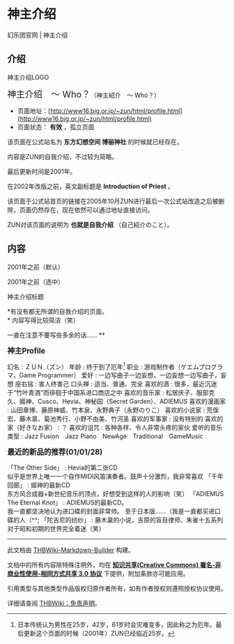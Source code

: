 # 神主介绍

<!-- source html: G:\repos\THBWiki-Markdown-Builder\THBWikiMarkdown\Temp\main\7\78\ns0%3A%E7%A5%9E%E4%B8%BB%E4%BB%8B%E7%BB%8D.html -->

幻乐团官网 | 神主介绍


## 介绍
[](./文件-神主介绍LOGO.png.md)  [](./文件-神主介绍LOGO.png.md)神主介绍LOGO
  
<big><big>神主介绍　～ Who？</big></big>（神主紹介　～ Who？）
  

- 页面地址：[http://www16.big.or.jp/~zun/html/profile.html](http://www16.big.or.jp/~zun/html/profile.html)
- 页面状态： **有效** ，孤立页面

  
该页面在公式站名为  **东方幻想空间 博丽神社** 的时候就已经存在。  

内容是ZUN的自我介绍，不过较为简略。  

最后更新时间是2001年。  

在2002年改版之前，英文副标题是 **Introduction of Priest** 。  

该页面于公式站首页的链接在2005年10月ZUN进行最后一次公式站改造之后被删除，页面仍然存在，现在依然可以通过地址直接访问。
  
  
ZUN对该页面的说明为 **也就是自我介绍** （自己紹介のこと）。
  


## 内容



[](./文件-神主介绍标题a.png.md)

2001年之前（默认）


[](./文件-神主介绍标题b.png.md)
2001年之前（选中）




[](./文件-神主介绍标题.png.md)  [](./文件-神主介绍标题.png.md)神主介绍标题
  
 *有没有都无所谓的自我介绍的页面。  
* 
内容写得比较简洁（笑）  

一直在注意不要写些多余的话…… ** 
  
  
<big> **神主Profile** </big>
  

幻名
: ＺＵＮ（ズン）
年龄
: 终于到了厄年[^cite_note-1]
职业
: 游戏制作者（ゲエムプログラマ，Game Programmer）
爱好
: 一边写曲子一边妄想，一边妄想一边写曲子，妄想
座右铭
: 害人终害己
口头禅
: 适当、普通、完全
喜欢的酒
: 很多，最近沉迷于“竹叶青酒”而徘徊于中国系进口商店之中
喜欢的音乐家
: 松居庆子、服部克久、姬神、Cusco、Hevia、神秘园（Secret Garden）、ADIEMUS
喜欢的漫画家
: 山田章博、藤原神威、竹本泉、永野典子（永野のりこ）
喜欢的小说家
: 荒俣宏、藤木禀、菊池秀行、小野不由美、竹河圣
喜欢的军事家
: 没有特别的
喜欢的家（好きなお家）
: ？
喜欢的诅咒
: 各种各样、令人非常头疼的家伙
爱听的音乐类型
: Jazz Fusion　Jazz Piano　NewAge　Traditional　GameMusic

  
  

  
  
<big> **最近的新品的推荐(01/01/28)** </big>
  

「The Other Side」
: Hevia的第二张CD  
似乎是世界上唯一一个自作MIDI风笛演奏者。鼓声十分激烈，我非常喜欢
「千年回廊」
: 姬神的最新CD  
东方风合成器+新世纪音乐的顶点，好想受到这样的人的影响（笑）
「ADIEMUS The Eternal Knot」
: ADIEMUS的最新CD。  
我一直都坚决地认为进口碟的封面非常帅。 至于日本版……（我是一直都买进口碟的人（^^;
「陀吉尼的纺纱」
: 藤木稟的小说，吉原的盲目律师、朱雀十五系列  
对于昭和初期的世界完全着迷（笑）  



[^cite_note-1]: 日本传统认为男性在25岁，42岁，61岁时会灾难变多，因此称之为厄年。最后更新这个页面的时候（2001年）ZUN已经临近25岁。

  
  





---

此文档由 [THBWiki-Markdown-Builder](https://github.com/Delsin-Yu/THBWiki-Markdown-Builder) 构建。

文档中的所有内容除特殊注明外，均在 [**知识共享(Creative Commons) 署名-非商业性使用-相同方式共享 3.0 协议**](https://creativecommons.org/licenses/by-sa/3.0/deed.zh-hans) 下提供，附加条款亦可能应用。

引用类型与其他类型作品版权归原作者所有，如有作者授权则遵照授权协议使用。

详细请查阅 [THBWiki：免责声明](https://thbwiki.cc/THBWiki:%E5%85%8D%E8%B4%A3%E5%A3%B0%E6%98%8E)。

